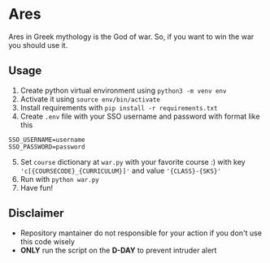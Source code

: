 # Ares
Ares in Greek mythology is the God of war. So, if you want to win the war you should use it.

## Usage
1. Create python virtual environment using `python3 -m venv env`
2. Activate it using `source env/bin/activate`
3. Install requirements with `pip install -r requirements.txt`
4. Create `.env` file with your SSO username and password with format like this
```python3
SSO_USERNAME=username
SSO_PASSWORD=password
```
5. Set `course` dictionary at `war.py` with your favorite course :) with key `'c[{COURSECODE}_{CURRICULUM}]'` and value `'{CLASS}-{SKS}'`
6. Run with `python war.py`
7. Have fun!

## Disclaimer
- Repository mantainer do not responsible for your action if you don't use this code wisely
- **ONLY** run the script on the **D-DAY** to prevent intruder alert
